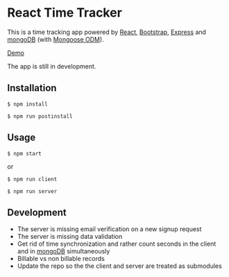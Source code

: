 # React Time Tracker  
This is a time tracking app powered by [React](https://reactjs.org), [Bootstrap](https://getbootstrap.com), [Express](https://expressjs.com) and [mongoDB](https://www.mongodb.com) (with [Mongoose ODM](http://mongoosejs.com)).  

[Demo](https://my-react-time-tracker.herokuapp.com)  
   
The app is still in development.

## Installation
```
$ npm install
```
```
$ npm run postinstall
```
## Usage
```
$ npm start
```
or   
```
$ npm run client
```
```
$ npm run server
```
## Development
- The server is missing email verification on a new signup request
- The server is missing data validation
- Get rid of time synchronization and rather count seconds in the client and in [mongoDB](https://www.mongodb.com) simultaneously
- Billable vs non billable records
- Update the repo so the the client and server are treated as submodules
